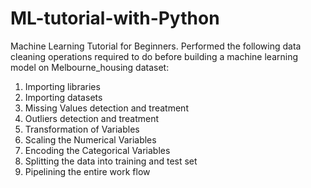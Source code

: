 # ML-tutorial-with-Python

Machine Learning Tutorial for Beginners. Performed the following data cleaning operations required to do before building a machine learning model on Melbourne_housing dataset:
1. Importing libraries
2. Importing datasets
3. Missing Values detection and treatment
4. Outliers detection and treatment
5. Transformation of Variables
6. Scaling the Numerical Variables
7. Encoding the Categorical Variables
8. Splitting the data into training and test set
9. Pipelining the entire work flow

